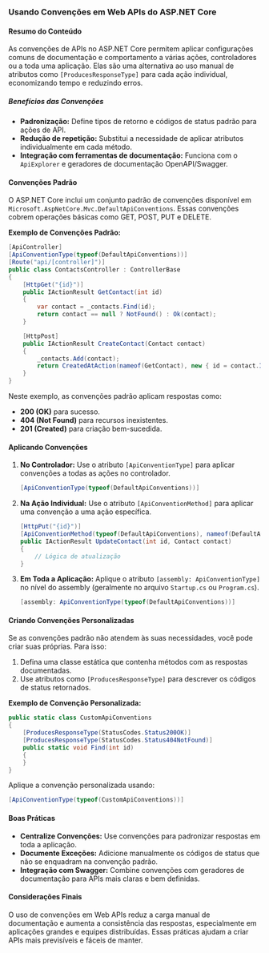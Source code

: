 ### Usando Convenções em Web APIs do ASP.NET Core

#### Resumo do Conteúdo
As convenções de APIs no ASP.NET Core permitem aplicar configurações comuns de documentação e comportamento a várias ações, controladores ou a toda uma aplicação. Elas são uma alternativa ao uso manual de atributos como `[ProducesResponseType]` para cada ação individual, economizando tempo e reduzindo erros.

##### Benefícios das Convenções
- **Padronização:** Define tipos de retorno e códigos de status padrão para ações de API.
- **Redução de repetição:** Substitui a necessidade de aplicar atributos individualmente em cada método.
- **Integração com ferramentas de documentação:** Funciona com o `ApiExplorer` e geradores de documentação OpenAPI/Swagger.

#### Convenções Padrão
O ASP.NET Core inclui um conjunto padrão de convenções disponível em `Microsoft.AspNetCore.Mvc.DefaultApiConventions`. Essas convenções cobrem operações básicas como GET, POST, PUT e DELETE.

**Exemplo de Convenções Padrão:**
```csharp
[ApiController]
[ApiConventionType(typeof(DefaultApiConventions))]
[Route("api/[controller]")]
public class ContactsController : ControllerBase
{
    [HttpGet("{id}")]
    public IActionResult GetContact(int id)
    {
        var contact = _contacts.Find(id);
        return contact == null ? NotFound() : Ok(contact);
    }

    [HttpPost]
    public IActionResult CreateContact(Contact contact)
    {
        _contacts.Add(contact);
        return CreatedAtAction(nameof(GetContact), new { id = contact.Id }, contact);
    }
}
```
Neste exemplo, as convenções padrão aplicam respostas como:
- **200 (OK)** para sucesso.
- **404 (Not Found)** para recursos inexistentes.
- **201 (Created)** para criação bem-sucedida.

#### Aplicando Convenções
1. **No Controlador:** Use o atributo `[ApiConventionType]` para aplicar convenções a todas as ações no controlador.
   ```csharp
   [ApiConventionType(typeof(DefaultApiConventions))]
   ```

2. **Na Ação Individual:** Use o atributo `[ApiConventionMethod]` para aplicar uma convenção a uma ação específica.
   ```csharp
   [HttpPut("{id}")]
   [ApiConventionMethod(typeof(DefaultApiConventions), nameof(DefaultApiConventions.Put))]
   public IActionResult UpdateContact(int id, Contact contact)
   {
       // Lógica de atualização
   }
   ```

3. **Em Toda a Aplicação:** Aplique o atributo `[assembly: ApiConventionType]` no nível do assembly (geralmente no arquivo `Startup.cs` ou `Program.cs`).
   ```csharp
   [assembly: ApiConventionType(typeof(DefaultApiConventions))]
   ```

#### Criando Convenções Personalizadas
Se as convenções padrão não atendem às suas necessidades, você pode criar suas próprias. Para isso:
1. Defina uma classe estática que contenha métodos com as respostas documentadas.
2. Use atributos como `[ProducesResponseType]` para descrever os códigos de status retornados.

**Exemplo de Convenção Personalizada:**
```csharp
public static class CustomApiConventions
{
    [ProducesResponseType(StatusCodes.Status200OK)]
    [ProducesResponseType(StatusCodes.Status404NotFound)]
    public static void Find(int id)
    {
    }
}
```
Aplique a convenção personalizada usando:
```csharp
[ApiConventionType(typeof(CustomApiConventions))]
```

#### Boas Práticas
- **Centralize Convenções:** Use convenções para padronizar respostas em toda a aplicação.
- **Documente Exceções:** Adicione manualmente os códigos de status que não se enquadram na convenção padrão.
- **Integração com Swagger:** Combine convenções com geradores de documentação para APIs mais claras e bem definidas.

#### Considerações Finais
O uso de convenções em Web APIs reduz a carga manual de documentação e aumenta a consistência das respostas, especialmente em aplicações grandes e equipes distribuídas. Essas práticas ajudam a criar APIs mais previsíveis e fáceis de manter.